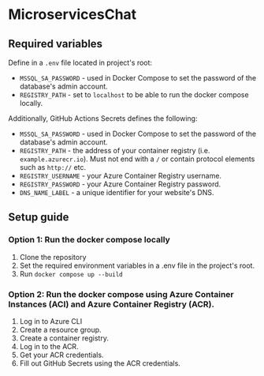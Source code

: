 # MicroservicesChat

## Required variables
Define in a `.env` file located in project's root:
* `MSSQL_SA_PASSWORD` - used in Docker Compose to set the password of the database's admin account.
* `REGISTRY_PATH` - set to `localhost` to be able to run the docker compose locally.

Additionally, GitHub Actions Secrets defines the following:
* `MSSQL_SA_PASSWORD` - used in Docker Compose to set the password of the database's admin account.
* `REGISTRY_PATH` - the address of your container registry (i.e. `example.azurecr.io`). Must not end with a `/` or contain protocol elements such as `http://` etc.
* `REGISTRY_USERNAME` - your Azure Container Registry username.
* `REGISTRY_PASSWORD` - your Azure Container Registry password.
* `DNS_NAME_LABEL` - a unique identifier for your website's DNS.

## Setup guide
### Option 1: Run the docker compose locally
1. Clone the repository
2. Set the required environment variables in a .env file in the project's root.
3. Run `docker compose up --build`
### Option 2: Run the docker compose using Azure Container Instances (ACI) and Azure Container Registry (ACR).
1. Log in to Azure CLI
2. Create a resource group.
3. Create a container registry.
4. Log in to the ACR.
5. Get your ACR credentials.
6. Fill out GitHub Secrets using the ACR credentials.